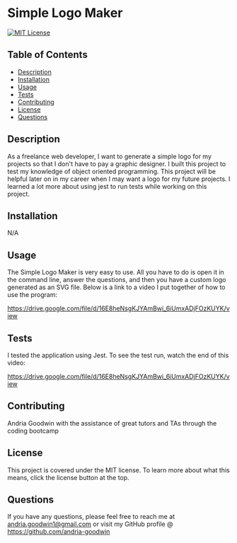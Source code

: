 # Simple Logo Maker

[![MIT License](https://img.shields.io/badge/License-MIT-blue.svg)](https://mit-license.org/)

## Table of Contents
* [Description](#description)
* [Installation](#installation)
* [Usage](#usage)
* [Tests](#tests)
* [Contributing](#contributing)
* [License](#license)
* [Questions](#questions)

## Description
As a freelance web developer, I want to generate a simple logo for my projects so that I don't have to pay a graphic designer. I built this project to test my knowledge of object oriented programming. This project will be helpful later on in my career when I may want a logo for my future projects. I learned a lot more about using jest to run tests while working on this project.

## Installation
N/A

## Usage
The Simple Logo Maker is very easy to use. All you have to do is open it in the command line, answer the questions, and then you have a custom logo generated as an SVG file. Below is a link to a video I put together of how to use the program:

https://drive.google.com/file/d/16E8heNsgKJYAmBwi_6iUmxADjFOzKUYK/view

## Tests
I tested the application using Jest. To see the test run, watch the end of this video:

https://drive.google.com/file/d/16E8heNsgKJYAmBwi_6iUmxADjFOzKUYK/view

## Contributing
Andria Goodwin with the assistance of great tutors and TAs through the coding bootcamp

## License
This project is covered under the MIT license. To learn more about what this means, click the license button at the top.

## Questions
If you have any questions, please feel free to reach me at andria.goodwin1@gmail.com or visit my GitHub profile @ https://github.com/andria-goodwin